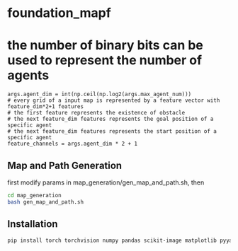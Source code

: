 # foundation_mapf

# the number of binary bits can be used to represent the number of agents
    args.agent_dim = int(np.ceil(np.log2(args.max_agent_num)))
    # every grid of a input map is represented by a feature vector with feature_dim*2+1 features
    # the first feature represents the existence of obstacle
    # the next feature_dim features represents the goal position of a specific agent
    # the next feature_dim features represents the start position of a specific agent
    feature_channels = args.agent_dim * 2 + 1

## Map and Path Generation

first modify params in map_generation/gen_map_and_path.sh, then
```bash
cd map_generation
bash gen_map_and_path.sh
```

## Installation
```bash
pip install torch torchvision numpy pandas scikit-image matplotlib pyyaml orjson h5py opencv-python tensorboard
```